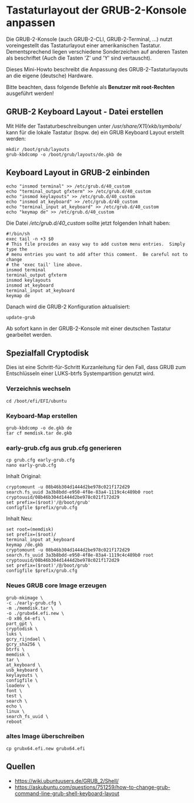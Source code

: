 # Tastaturlayout der GRUB-2-Konsole anpassen

Die GRUB-2-Konsole (auch GRUB-2-CLI, GRUB-2-Terminal, ...)
nutzt voreingestellt das Tastaturlayout einer amerikanischen Tastatur.
Dementsprechend liegen verschiedene Sonderzeichen auf anderen Tasten als beschriftet (Auch die Tasten 'Z' und 'Y' sind vertauscht).

Dieses Mini-Howto beschreibt die Anpassung des GRUB-2-Tastaturlayouts an die eigene (deutsche) Hardware.

Bitte beachten, dass folgende Befehle als **Benutzer mit root-Rechten** ausgeführt werden!

## GRUB-2 Keyboard Layout - Datei erstellen

Mit Hilfe der Tastaturbeschreibungen unter */usr/share/X11/xkb/symbols/* kann für die lokale Tastatur (bspw. de) ein GRUB Keyboard Layout erstellt werden:

```
mkdir /boot/grub/layouts
grub-kbdcomp -o /boot/grub/layouts/de.gkb de
```

## Keyboard Layout in GRUB-2 einbinden

```
echo "insmod terminal" >> /etc/grub.d/40_custom
echo "terminal_output gfxterm" >> /etc/grub.d/40_custom
echo "insmod keylayouts" >> /etc/grub.d/40_custom
echo "insmod at_keyboard" >> /etc/grub.d/40_custom
echo "terminal_input at_keyboard" >> /etc/grub.d/40_custom
echo "keymap de" >> /etc/grub.d/40_custom
```

Die Datei */etc/grub.d/40_custom* sollte jetzt folgenden Inhalt haben:
```
#!/bin/sh
exec tail -n +3 $0
# This file provides an easy way to add custom menu entries.  Simply type the
# menu entries you want to add after this comment.  Be careful not to change
# the 'exec tail' line above.
insmod terminal
terminal_output gfxterm
insmod keylayouts
insmod at_keyboard
terminal_input at_keyboard
keymap de
```

Danach wird die GRUB-2 Konfiguration aktualisiert:
```
update-grub
```

Ab sofort kann in der GRUB-2-Konsole mit einer deutschen Tastatur gearbeitet werden.

## Spezialfall Cryptodisk

Dies ist eine Schritt-für-Schritt Kurzanleitung für den Fall,
dass GRUB zum Entschlüsseln einer LUKS-btrfs Systempartition
genutzt wird.

### Verzeichnis wechseln
```
cd /boot/efi/EFI/ubuntu
```

### Keyboard-Map erstellen
```
grub-kbdcomp -o de.gkb de
tar cf memdisk.tar de.gkb
```

### early-grub.cfg aus grub.cfg generieren
```
cp grub.cfg early-grub.cfg
nano early-grub.cfg
```
Inhalt Original:
```
cryptomount -u 08b46b304d1444d2be978c021f172d29
search.fs_uuid 3a3b8bdd-e950-4f8e-83a4-1119c4c489b0 root cryptouuid/08b46b304d1444d2be978c021f172d29 
set prefix=($root)'/@/boot/grub'
configfile $prefix/grub.cfg
```
Inhalt Neu:
```
set root=(memdisk)
set prefix=($root)/
terminal_input at_keyboard
keymap /de.gkb
cryptomount -u 08b46b304d1444d2be978c021f172d29
search.fs_uuid 3a3b8bdd-e950-4f8e-83a4-1119c4c489b0 root cryptouuid/08b46b304d1444d2be978c021f172d29 
set prefix=($root)'/@/boot/grub'
configfile $prefix/grub.cfg
```

### Neues GRUB core Image erzeugen
```
grub-mkimage \
-c ./early-grub.cfg \
-m ./memdisk.tar \
-o ./grubx64.efi.new \
-O x86_64-efi \
part_gpt \
cryptodisk \
luks \
gcry_rijndael \
gcry_sha256 \
btrfs \
memdisk \
tar \
at_keyboard \
usb_keyboard \
keylayouts \
configfile \
loadenv \
font \
test \
search \
echo \
linux \
search_fs_uuid \
reboot
```

### altes Image überschreiben
```
cp grubx64.efi.new grubx64.efi
```

## Quellen

* https://wiki.ubuntuusers.de/GRUB_2/Shell/
* https://askubuntu.com/questions/751259/how-to-change-grub-command-line-grub-shell-keyboard-layout
